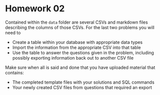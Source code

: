 # Homework 02

Contained within the `data` folder are several CSVs and markdown files describing the columns of those CSVs. For the last two problems you will need to
* Create a table within your database with appropriate data types
* Import the information from the appropriate CSV into that table
* Use the table to answer the questions given in the problem, including possibly exporting information back out to another CSV file

Make sure when all is said and done that you have uploaded material that contains:
* The completed template files with your solutions and SQL commands
* Your newly created CSV files from questions that required an export
